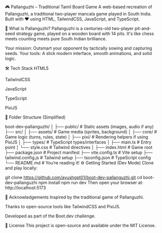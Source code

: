 🎮 Pallanguzhi – Traditional Tamil Board Game
A web-based recreation of Pallanguzhi, a traditional two-player mancala game played in South India. Built with ❤️ using HTML, TailwindCSS, JavaScript, and TypeScript.

🧠 What is Pallanguzhi?
Pallanguzhi is a centuries-old two-player pit-and-seed strategy game, played on a wooden board with 14 pits. It's like chess meets counting meets pure South Indian brilliance.

Your mission: Outsmart your opponent by tactically sowing and capturing seeds.
Your tools: A slick modern interface, smooth animations, and solid logic.

🛠️ Tech Stack
HTML5

TailwindCSS

JavaScript

TypeScript

PixiJS 

📁 Folder Structure (Simplified)

boot-dev-pallanguzhi/
│
├── public/              # Static assets (images, audio if any)
├── src/
│   ├── assets/          # Game media (sprites, background)
│   ├── core/            # Game logic (turns, rules, state)
│   ├── pixi/            # Rendering helpers if using PixiJS
│   ├── types/           # TypeScript types/interfaces
│   ├── main.ts          # Entry point
│   └── style.css        # Tailwind directives
│
├── index.html           # Game root
├── package.json         # Project manifest
├── vite.config.ts       # Vite setup
├── tailwind.config.js   # Tailwind setup
├── tsconfig.json        # TypeScript config
└── README.md            # You’re reading it!
⚙️ Getting Started (Dev Mode)
Clone and play locally:

git clone https://github.com/ayushgpt01/boot-dev-pallanguzhi.git
cd boot-dev-pallanguzhi
npm install
npm run dev
Then open your browser at: http://localhost:5173

🙌 Acknowledgements
Inspired by the traditional game of Pallanguzhi.

Thanks to open-source tools like TailwindCSS and PixiJS.

Developed as part of the Boot.dev challenge.

📜 License
This project is open-source and available under the MIT License.